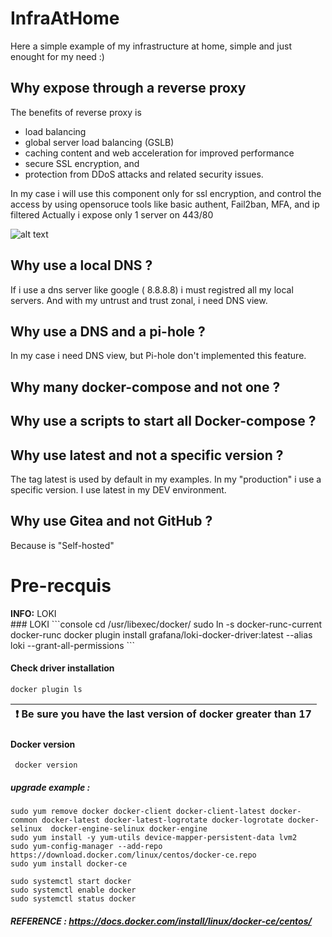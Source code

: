 # InfraAtHome

Here a simple example of my infrastructure at home, simple and just enought for my need :)

## Why expose through a reverse proxy
The benefits of  reverse proxy is 
- load balancing
- global server load balancing (GSLB)
- caching content and web acceleration for improved performance
- secure SSL encryption, and
- protection from DDoS attacks and related security issues.

In my case i will use this component only for ssl encryption, and control the access by using opensoruce tools like basic authent, Fail2ban, MFA, and ip filtered
Actually i expose only 1 server on 443/80

![alt text](https://ravindrajob.blob.core.windows.net/assets/HL-InfraAtHome.png)

## Why use a local DNS ?
If i use a dns server like google ( 8.8.8.8) i must registred all my local servers. And with my untrust and trust zonal, i need DNS view.
## Why use a DNS and a pi-hole  ?
In my case i need DNS view, but Pi-hole don't implemented this feature.
## Why many docker-compose and not one ?
## Why use a scripts to start all Docker-compose ?
## Why use latest and not a specific version ?
The tag latest is used by default in my examples. In my "production" i use a specific version. I use latest in my DEV environment.
## Why use Gitea and not GitHub ?
Because is "Self-hosted"

# Pre-recquis
  <div class="alert alert-info"><i class="icon-lightbulb"></i><strong>INFO:</strong> LOKI
 </div>
### LOKI
```console
cd /usr/libexec/docker/
sudo ln -s docker-runc-current docker-runc 
docker plugin install grafana/loki-docker-driver:latest --alias loki --grant-all-permissions
 ```

#### Check driver installation
```console
docker plugin ls
 ```
| :exclamation:   Be sure you have the last version of docker greater than 17  |
|------------------------------------------------------------------------------|
#### Docker version 
```console
 docker version
 ```
##### upgrade example :
```console
sudo yum remove docker docker-client docker-client-latest docker-common docker-latest docker-latest-logrotate docker-logrotate docker-selinux  docker-engine-selinux docker-engine
sudo yum install -y yum-utils device-mapper-persistent-data lvm2
sudo yum-config-manager --add-repo https://download.docker.com/linux/centos/docker-ce.repo
sudo yum install docker-ce

sudo systemctl start docker
sudo systemctl enable docker
sudo systemctl status docker
```
##### REFERENCE : https://docs.docker.com/install/linux/docker-ce/centos/